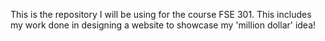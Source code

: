 This is the repository I will be using for the course FSE 301. This includes my work done in designing a website to showcase my 'million dollar' idea! 
